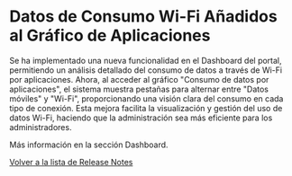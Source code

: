 # Datos de Consumo Wi-Fi Añadidos al Gráfico de Aplicaciones

Se ha implementado una nueva funcionalidad en el Dashboard del portal, permitiendo un análisis detallado del consumo de datos a través de Wi-Fi por aplicaciones. Ahora, al acceder al gráfico "Consumo de datos por aplicaciones", el sistema muestra pestañas para alternar entre "Datos móviles" y "Wi-Fi", proporcionando una visión clara del consumo en cada tipo de conexión. Esta mejora facilita la visualización y gestión del uso de datos Wi-Fi, haciendo que la administración sea más eficiente para los administradores.

Más información en la sección Dashboard.



[Volver a la lista de Release Notes](./)
